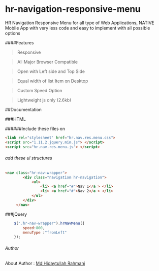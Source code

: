 # hr-navigation-responsive-menu
HR Navigation Responsive Menu for all type of Web Applications, NATIVE Mobile App with very less code and easy to implement with all possible options

####Features

>Responsive

>All Major Browser Compatible

>Open with Left side and Top Side

>Equal width of list Item on Desktop

>Custom Speed Option

>Lightweight js only (2.6kb)

##Documentation

###HTML

######Include these files on <head>
```html
<link rel="stylesheet" href="hr.nav.res.menu.css">
<script src="1.11.2.jquery.min.js"> </script>
<script src="hr.nav.res.menu.js"> </script>
```
###### add these ul structures
```html
<nav class="hr-nav-wrapper">
		<div class="navigation hr-navigation">
			<ul>
				<li> <a href="#">Nav 1</a > </li>
				<li> <a href="#">Nav 2</a > </li>
			</ul>
		</div>
	 </nav>
```
	
###jQuery
```javascript
	$(".hr-nav-wrapper").hrNavMenu({ 
		speed:800, 
		menuType :"fromLeft"
	});
```

###### Author
About Author : [Md Hidaytullah Rahmani](http://www.webtechpie.com)

